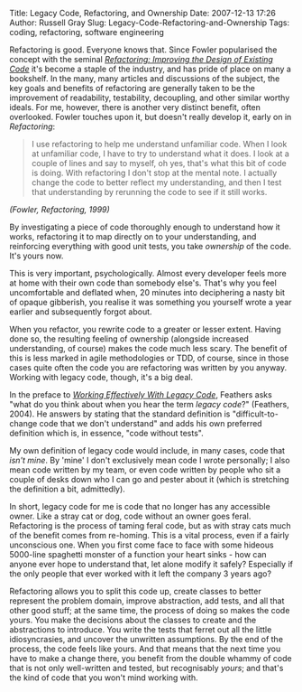 Title: Legacy Code, Refactoring, and Ownership
Date: 2007-12-13 17:26
Author: Russell Gray
Slug: Legacy-Code-Refactoring-and-Ownership
Tags: coding, refactoring, software engineering

Refactoring is good. Everyone knows that. Since Fowler popularised the concept
with the seminal [*Refactoring: Improving the Design of Existing Code*](http://www.amazon.co.uk/Refactoring-Improving-Design-Existing-Technology/dp/0201485672/) it's become a staple of the industry, and has pride
of place on many a bookshelf. In the many, many articles and discussions of
the subject, the key goals and benefits of refactoring are generally taken to
be the improvement of readability, testability, decoupling, and other similar
worthy ideals. For me, however, there is another very distinct benefit, often
overlooked. Fowler touches upon it, but doesn't really develop it, early on in
*Refactoring*:

> I use refactoring to help me understand unfamiliar code. When I look at
unfamiliar code, I have to try to understand what it does. I look at a couple
of lines and say to myself, oh yes, that's what this bit of code is doing.
With refactoring I don't stop at the mental note. I actually change the code
to better reflect my understanding, and then I test that understanding by
rerunning the code to see if it still works.
>
<cite>(Fowler, *Refactoring*, 1999)</cite>

By investigating a piece of code thoroughly enough to understand how it works,
refactoring it to map directly on to your understanding, and reinforcing
everything with good unit tests, you take *ownership* of the code. It's yours
now.

This is very important, psychologically. Almost every developer feels more at
home with their own code than somebody else's. That's why you feel
uncomfortable and deflated when, 20 minutes into deciphering a nasty bit of
opaque gibberish, you realise it was something you yourself wrote a year
earlier and subsequently forgot about.

When you refactor, you rewrite code to a greater or lesser extent. Having done
so, the resulting feeling of ownership (alongside increased understanding, of
course) makes the code much less scary. The benefit of this is less marked in
agile methodologies or TDD, of course, since in those cases quite often the
code you are refactoring was written by you anyway. Working with legacy code,
though, it's a big deal.

In the preface to 
[*Working Effectively With Legacy Code*][1], Feathers asks "what do you think about when you hear
the term *legacy code*?" (Feathers, 2004). He answers by stating that the
standard definition is "difficult-to-change code that we don't understand" and
adds his own preferred definition which is, in essence, "code without tests".

My own definition of legacy code would include, in many cases, code that
*isn't mine*. By 'mine' I don't exclusively mean code I wrote personally; I
also mean code written by my team, or even code written by people who sit a
couple of desks down who I can go and pester about it (which is stretching the
definition a bit, admittedly).

In short, legacy code for me is code that no longer has any accessible owner.
Like a stray cat or dog, code without an owner goes feral. Refactoring is the
process of taming feral code, but as with stray cats much of the benefit comes
from re-homing. This is a vital process, even if a fairly unconscious one.
When you first come face to face with some hideous 5000-line spaghetti monster
of a function your heart sinks - how can anyone ever hope to understand that,
let alone modify it safely? Especially if the only people that ever worked
with it left the company 3 years ago?

Refactoring allows you to split this code up, create classes to better
represent the problem domain, improve abstraction, add tests, and all that
other good stuff; at the same time, the process of doing so makes the code
yours. You make the decisions about the classes to create and the abstractions
to introduce. You write the tests that ferret out all the little
idiosyncrasies, and uncover the unwritten assumptions. By the end of the
process, the code feels like yours. And that means that the next time you have
to make a change there, you benefit from the double whammy of code that is not
only well-written and tested, but recognisably *yours*; and that's the kind of
code that you won't mind working with.


[1]: http://www.amazon.co.uk/Working-Effectively-Legacy-Robert-Martin/dp/0131177052/